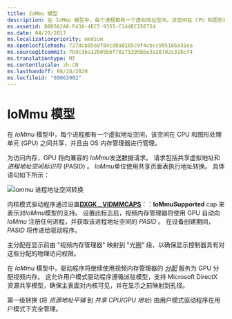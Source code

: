 ```yaml
---
title: IoMmu 模型
description: 在 IoMmu 模型中，每个进程都有一个虚拟地址空间，该空间在 CPU 和图形处理单元 (GPU) 之间共享，并且由 OS 内存管理器进行管理。
ms.assetid: D8D5A2A8-F43A-4EC5-9355-C144EC15E754
ms.date: 04/20/2017
ms.localizationpriority: medium
ms.openlocfilehash: 727dcb85e8f84cd8a0105c9f4cbcc995166a31ea
ms.sourcegitcommit: 7b9c3ba12b05bbf78275395bbe3a287d2c31bcf4
ms.translationtype: MT
ms.contentlocale: zh-CN
ms.lasthandoff: 08/28/2020
ms.locfileid: "89063902"
---
```

# <a name="iommu-model"></a>IoMmu 模型


在 *IoMmu* 模型中，每个进程都有一个虚拟地址空间，该空间在 CPU 和图形处理单元 (GPU) 之间共享，并且由 OS 内存管理器进行管理。

为访问内存，GPU 将向兼容的 *IoMmu*发送数据请求。 请求包括共享虚拟地址和 *进程地址空间标识符* (PASID) 。 *IoMmu*单位使用共享页面表执行地址转换。 具体语句如下所示：

![iommu 进程地址空间转换](images/iommu-model.1.png)

内核模式驱动程序通过设置[**DXGK \_ VIDMMCAPS**](/windows-hardware/drivers/ddi/d3dkmddi/ns-d3dkmddi-_dxgk_vidmmcaps)：：**IoMmuSupported** cap 来表示对*IoMmu*模型的支持。 设置此标志后，视频内存管理器将使用 GPU 自动向 *IoMmu* 注册任何进程，并获取该进程地址空间的 *PASID* 。 在设备创建期间， *PASID* 将传递给驱动程序。

主分配在显示前由 "视频内存管理器" 映射到 "光圈" 段，以确保显示控制器具有对这些分配的物理访问权限。

在 *IoMmu* 模型中，驱动程序将继续使用视频内存管理器的 [*分配*](/windows-hardware/drivers/ddi/d3dumddi/nc-d3dumddi-pfnd3dddi_allocatecb) 服务为 GPU 分配视频内存。 这允许用户模式驱动程序遵循派驻模型，支持 Microsoft DirectX 资源共享模型，确保主表面对内核可见，并在显示之前映射到孔径。

第一级转换 (将 *资源地址平铺* 到 *共享 CPU/GPU 地址*) 由用户模式驱动程序在用户模式下完全管理。

 

